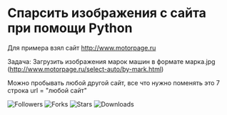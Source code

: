 # Спарсить изображения с сайта при помощи Python




Для примера взял сайт http://www.motorpage.ru

Задача: Загрузить изображения марок машин в формате марка.jpg 
(http://www.motorpage.ru/select-auto/by-mark.html)

Можно пробывать любой другой сайт, все что нужно поменять это
7 строка url = "любой сайт"



![Followers](https://img.shields.io/github/followers/foxhands?style=for-the-badge) ![Forks](https://img.shields.io/github/forks/foxhands/parse_img_python?style=for-the-badge) ![Stars](https://img.shields.io/github/stars/foxhands/parse_img_python?style=for-the-badge) ![Downloads](https://img.shields.io/github/downloads/foxhands/parse_img_python/total?style=for-the-badge)
